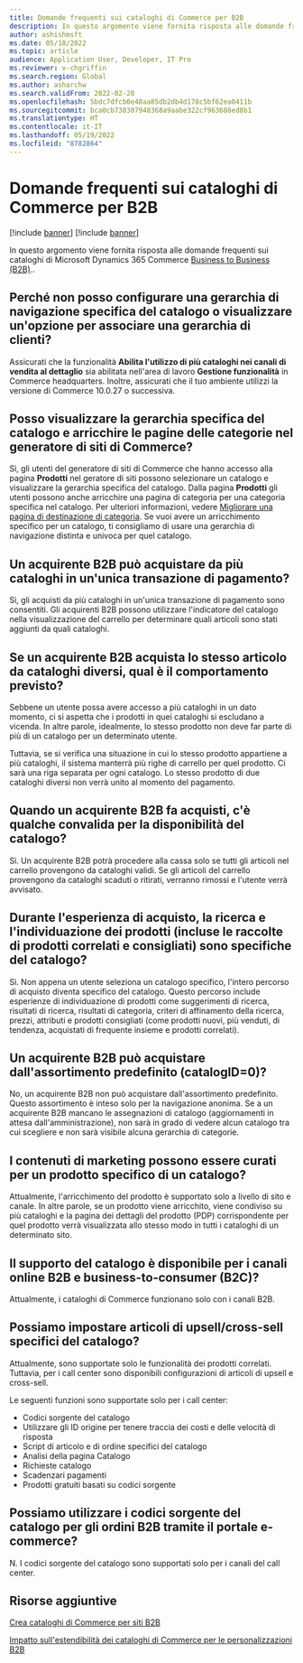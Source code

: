 ```yaml
---
title: Domande frequenti sui cataloghi di Commerce per B2B
description: In questo argomento viene fornita risposta alle domande frequenti sui cataloghi di Microsoft Dynamics 365 Commerce.
author: ashishmsft
ms.date: 05/18/2022
ms.topic: article
audience: Application User, Developer, IT Pro
ms.reviewer: v-chgriffin
ms.search.region: Global
ms.author: asharchw
ms.search.validFrom: 2022-02-28
ms.openlocfilehash: 5bdc7dfcb0e48aa85db2db4d178c5bf62ea0411b
ms.sourcegitcommit: bca0cb730307948368a9aabe322cf963688ed8b1
ms.translationtype: HT
ms.contentlocale: it-IT
ms.lasthandoff: 05/19/2022
ms.locfileid: "8782864"
---
```

# <a name="commerce-catalogs-for-b2b-faq"></a>Domande frequenti sui cataloghi di Commerce per B2B

[!include [banner](includes/banner.md)]
[!include [banner](includes/preview-banner.md)]

In questo argomento viene fornita risposta alle domande frequenti sui cataloghi di Microsoft Dynamics 365 Commerce [Business to Business (B2B)](catalogs-b2b-sites.md)..

## <a name="why-cant-i-configure-a-catalog-specific-navigation-hierarchy-or-see-an-option-to-associate-a-customer-hierarchy"></a>Perché non posso configurare una gerarchia di navigazione specifica del catalogo o visualizzare un'opzione per associare una gerarchia di clienti?

Assicurati che la funzionalità **Abilita l'utilizzo di più cataloghi nei canali di vendita al dettaglio** sia abilitata nell'area di lavoro **Gestione funzionalità** in Commerce headquarters. Inoltre, assicurati che il tuo ambiente utilizzi la versione di Commerce 10.0.27 o successiva.

## <a name="can-i-view-the-catalog-specific-hierarchy-and-enrich-category-pages-in-commerce-site-builder"></a>Posso visualizzare la gerarchia specifica del catalogo e arricchire le pagine delle categorie nel generatore di siti di Commerce?

Sì, gli utenti del generatore di siti di Commerce che hanno accesso alla pagina **Prodotti** nel geratore di siti possono selezionare un catalogo e visualizzare la gerarchia specifica del catalogo. Dalla pagina **Prodotti** gli utenti possono anche arricchire una pagina di categoria per una categoria specifica nel catalogo. Per ulteriori informazioni, vedere [Migliorare una pagina di destinazione di categoria](enrich-category-page.md). Se vuoi avere un arricchimento specifico per un catalogo, ti consigliamo di usare una gerarchia di navigazione distinta e univoca per quel catalogo.

## <a name="can-a-b2b-shopper-purchase-from-multiple-catalogs-in-a-single-checkout"></a>Un acquirente B2B può acquistare da più cataloghi in un'unica transazione di pagamento?

Sì, gli acquisti da più cataloghi in un'unica transazione di pagamento sono consentiti. Gli acquirenti B2B possono utilizzare l'indicatore del catalogo nella visualizzazione del carrello per determinare quali articoli sono stati aggiunti da quali cataloghi.

## <a name="if-a-b2b-shopper-purchases-the-same-item-from-different-catalogs-what-is-the-expected-behavior"></a>Se un acquirente B2B acquista lo stesso articolo da cataloghi diversi, qual è il comportamento previsto?

Sebbene un utente possa avere accesso a più cataloghi in un dato momento, ci si aspetta che i prodotti in quei cataloghi si escludano a vicenda. In altre parole, idealmente, lo stesso prodotto non deve far parte di più di un catalogo per un determinato utente.

Tuttavia, se si verifica una situazione in cui lo stesso prodotto appartiene a più cataloghi, il sistema manterrà più righe di carrello per quel prodotto. Ci sarà una riga separata per ogni catalogo. Lo stesso prodotto di due cataloghi diversi non verrà unito al momento del pagamento.

## <a name="when-a-b2b-shopper-is-shopping-is-there-any-validation-for-catalog-availability"></a>Quando un acquirente B2B fa acquisti, c'è qualche convalida per la disponibilità del catalogo?

Sì. Un acquirente B2B potrà procedere alla cassa solo se tutti gli articoli nel carrello provengono da cataloghi validi. Se gli articoli del carrello provengono da cataloghi scaduti o ritirati, verranno rimossi e l'utente verrà avvisato.

## <a name="during-the-shopping-experience-are-search-and-product-discovery-including-related-and-recommended-product-collections-catalog-specific"></a>Durante l'esperienza di acquisto, la ricerca e l'individuazione dei prodotti (incluse le raccolte di prodotti correlati e consigliati) sono specifiche del catalogo?

Sì. Non appena un utente seleziona un catalogo specifico, l'intero percorso di acquisto diventa specifico del catalogo. Questo percorso include esperienze di individuazione di prodotti come suggerimenti di ricerca, risultati di ricerca, risultati di categoria, criteri di affinamento della ricerca, prezzi, attributi e prodotti consigliati (come prodotti nuovi, più venduti, di tendenza, acquistati di frequente insieme e prodotti correlati).

## <a name="can-a-b2b-shopper-purchase-from-the-default-assortment-catalogid0"></a>Un acquirente B2B può acquistare dall'assortimento predefinito (catalogID=0)?

No, un acquirente B2B non può acquistare dall'assortimento predefinito. Questo assortimento è inteso solo per la navigazione anonima. Se a un acquirente B2B mancano le assegnazioni di catalogo (aggiornamenti in attesa dall'amministrazione), non sarà in grado di vedere alcun catalogo tra cui scegliere e non sarà visibile alcuna gerarchia di categorie.

## <a name="can-marketing-content-be-curated-for-a-product-that-is-specific-to-a-catalog"></a>I contenuti di marketing possono essere curati per un prodotto specifico di un catalogo?

Attualmente, l'arricchimento del prodotto è supportato solo a livello di sito e canale. In altre parole, se un prodotto viene arricchito, viene condiviso su più cataloghi e la pagina dei dettagli del prodotto (PDP) corrispondente per quel prodotto verrà visualizzata allo stesso modo in tutti i cataloghi di un determinato sito.

## <a name="is-catalog-support-available-for-both-b2b-and-business-to-consumer-b2c-online-channels"></a>Il supporto del catalogo è disponibile per i canali online B2B e business-to-consumer (B2C)?

Attualmente, i cataloghi di Commerce funzionano solo con i canali B2B.

## <a name="can-we-set-up-catalog-specific-upsellcross-sell-items"></a>Possiamo impostare articoli di upsell/cross-sell specifici del catalogo?

Attualmente, sono supportate solo le funzionalità dei prodotti correlati. Tuttavia, per i call center sono disponibili configurazioni di articoli di upsell e cross-sell.

Le seguenti funzioni sono supportate solo per i call center:

- Codici sorgente del catalogo
- Utilizzare gli ID origine per tenere traccia dei costi e delle velocità di risposta
- Script di articolo e di ordine specifici del catalogo
- Analisi della pagina Catalogo
- Richieste catalogo
- Scadenzari pagamenti
- Prodotti gratuiti basati su codici sorgente

## <a name="can-we-use-catalog-source-codes-for-b2b-orders-through-the-e-commerce-portal"></a>Possiamo utilizzare i codici sorgente del catalogo per gli ordini B2B tramite il portale e-commerce?

N. I codici sorgente del catalogo sono supportati solo per i canali del call center.

## <a name="additional-resources"></a>Risorse aggiuntive

[Crea cataloghi di Commerce per siti B2B](catalogs-b2b-sites.md)

[Impatto sull'estendibilità dei cataloghi di Commerce per le personalizzazioni B2B](catalogs-b2b-sites-dev.md)
